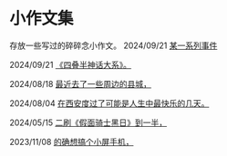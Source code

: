 小作文集
==========
存放一些写过的碎碎念小作文。
2024/09/21 [某一系列事件](sakubun/aruken.md)

2024/09/21 [《四叠半神话大系》。](sakubun/yojyouhan.md)

2024/08/18 [最近去了一些周边的县城，](sakubun/inaka.md)

2024/08/04 [在西安度过了可能是人生中最快乐的几天。](sakubun/hua.md)

2024/05/15 [二刷《假面骑士黑日》到一半，](sakubun/blacksun.md)

2023/11/08 [的确想搞个小屏手机，](sakubun/compact.md)
